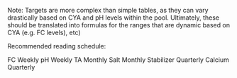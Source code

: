 Note: Targets are more complex than simple tables, as they can vary
drastically based on CYA and pH levels within the pool. Ultimately,
these should be translated into formulas for the ranges that are
dynamic based on CYA (e.g. FC levels), etc)


Recommended reading schedule:

FC	    Weekly
pH	    Weekly
TA	    Monthly
Salt	    Monthly
Stabilizer  Quarterly
Calcium	    Quarterly
